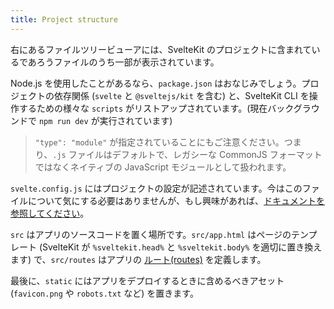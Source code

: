 ```yaml
---
title: Project structure
---
```


右にあるファイルツリービューアには、SvelteKit のプロジェクトに含まれているであろうファイルのうち一部が表示されています。

Node.js を使用したことがあるなら、`package.json` はおなじみでしょう。プロジェクトの依存関係 (`svelte` と `@sveltejs/kit` を含む) と、SvelteKit CLI を操作するための様々な `scripts` がリストアップされています。(現在バックグラウンドで `npm run dev` が実行されています)

> `"type": "module"` が指定されていることにもご注意ください。つまり、`.js` ファイルはデフォルトで、レガシーな CommonJS フォーマットではなくネイティブの JavaScript モジュールとして扱われます。

`svelte.config.js` にはプロジェクトの設定が記述されています。今はこのファイルについて気にする必要はありませんが、もし興味があれば、[ドキュメントを参照してください](https://kit.svelte.jp/docs/configuration)。

`src` はアプリのソースコードを置く場所です。`src/app.html` はページのテンプレート (SvelteKit が `%sveltekit.head%` と `%sveltekit.body%` を適切に置き換えます) で、`src/routes` はアプリの [ルート(routes)](/tutorial/pages) を定義します。

最後に、`static` にはアプリをデプロイするときに含めるべきアセット (`favicon.png` や `robots.txt` など) を置きます。

